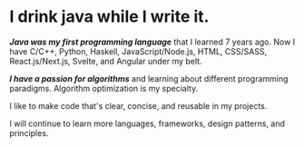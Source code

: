 
# I drink java while I write it.

***Java was my first programming language*** that I learned 7 years ago. Now I have C/C++, Python, Haskell, JavaScript/Node.js, HTML, CSS/SASS, React.js/Next.js, Svelte, and Angular under my belt.

***I have a passion for algorithms*** and learning about different programming paradigms. Algorithm optimization is my specialty.

I like to make code that's clear, concise, and reusable in my projects.

I will continue to learn more languages, frameworks, design patterns, and principles.
